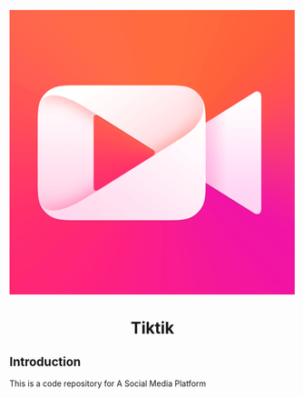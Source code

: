 ![](./utils/icon.png)

<h1 align="center">Tiktik</h1>

## Introduction
This is a code repository for A Social Media Platform
